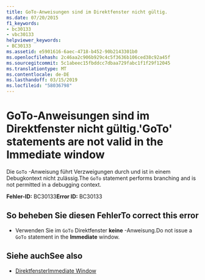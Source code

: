 ```yaml
---
title: GoTo-Anweisungen sind im Direktfenster nicht gültig.
ms.date: 07/20/2015
f1_keywords:
- bc30133
- vbc30133
helpviewer_keywords:
- BC30133
ms.assetid: e5901616-6aec-4718-b452-90b2143301b0
ms.openlocfilehash: 2c46aa2c906b929c4c5f3636b106ced38c92a45f
ms.sourcegitcommit: 5c1abeec15fbddcc7dbaa729fabc1f1f29f12045
ms.translationtype: MT
ms.contentlocale: de-DE
ms.lasthandoff: 03/15/2019
ms.locfileid: "58036798"
---
```

# <a name="goto-statements-are-not-valid-in-the-immediate-window"></a><span data-ttu-id="8ce3f-102">GoTo-Anweisungen sind im Direktfenster nicht gültig.</span><span class="sxs-lookup"><span data-stu-id="8ce3f-102">'GoTo' statements are not valid in the Immediate window</span></span>
<span data-ttu-id="8ce3f-103">Die `GoTo` -Anweisung führt Verzweigungen durch und ist in einem Debugkontext nicht zulässig.</span><span class="sxs-lookup"><span data-stu-id="8ce3f-103">The `GoTo` statement performs branching and is not permitted in a debugging context.</span></span>  
  
 <span data-ttu-id="8ce3f-104">**Fehler-ID:** BC30133</span><span class="sxs-lookup"><span data-stu-id="8ce3f-104">**Error ID:** BC30133</span></span>  
  
## <a name="to-correct-this-error"></a><span data-ttu-id="8ce3f-105">So beheben Sie diesen Fehler</span><span class="sxs-lookup"><span data-stu-id="8ce3f-105">To correct this error</span></span>  
  
-   <span data-ttu-id="8ce3f-106">Verwenden Sie im `GoTo` Direktfenster **keine** -Anweisung.</span><span class="sxs-lookup"><span data-stu-id="8ce3f-106">Do not issue a `GoTo` statement in the **Immediate** window.</span></span>  
  
## <a name="see-also"></a><span data-ttu-id="8ce3f-107">Siehe auch</span><span class="sxs-lookup"><span data-stu-id="8ce3f-107">See also</span></span>

- [<span data-ttu-id="8ce3f-108">Direktfenster</span><span class="sxs-lookup"><span data-stu-id="8ce3f-108">Immediate Window</span></span>](/visualstudio/ide/reference/immediate-window)
